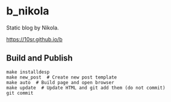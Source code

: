 b_nikola
========


Static blog by Nikola.

<https://10sr.github.io/b>


Build and Publish
-----------------


    make installdesp
    make new_post  # Create new post template
    make auto  # Build page and open browser
    make update  # Update HTML and git add them (do not commit)
    git commit
